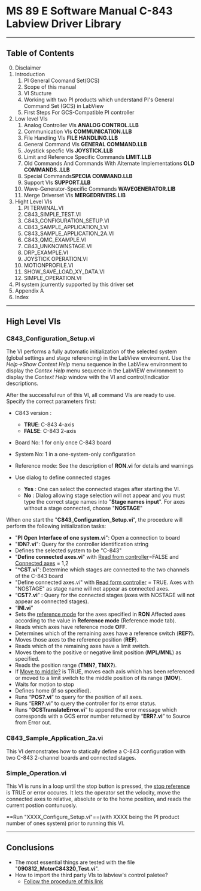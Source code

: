 #  MS 89 E Software Manual C-843 Labview Driver  Library

---

## Table of Contents 

0. Disclaimer
1. Introduction
   1. PI General Coomand Set(GCS)
   2. Scope of this manual
   3. VI Stucture
   4. Working with two PI products which understand PI's General Command Set (GCS) in LabView
   5. First Steps For GCS-Compatible PI controller
2. Low level VIs
   1. Analog Controller VIs **ANALOG CONTROL.LLB**
   2. Communication VIs **COMMUNICATION.LLB**
   3. File Handling VIs **FILE HANDLING.LLB**
   4. General Command VIs **GENERAL COMMAND.LLB**
   5. Joystick specfic VIs **JOYSTICK.LLB**
   6. Limit and Reference Specific Commands **LIMIT.LLB**
   7. Old Commands And Commands With Alternate Implementations **OLD COMMANDS..LLB**
   8. Special Commands**SPECIA COMMAND.LLB**
   9. Support VIs **SUPPORT.LLB**
   10. Wave-Generator-Specific Commands **WAVEGENERATOR.LIB**
   11. Merge Driverset VIs **MERGEDRIVERS.LIB** 
3. Hight Level VIs
   1. PI TERMINAL.VI
   2. C843_SIMPLE_TEST.VI
   3. C843_CONFIGURATION_SETUP.VI
   4. C843_SAMPLE_APPLICATION_1.VI
   5. C843_SAMPLE_APPLICATION_2A.VI
   6. C843_QMC_EXAMPLE.VI
   7. C843_UNKNOWNSTAGE.VI
   8. DRP_EXAMPLE.VI
   9. JOYSTICK OPERATION.VI
   10. MOTIONPROFILE.VI
   11. SHOW_SAVE_LOAD_XY_DATA.VI
   12. SIMPLE_OPERATION.VI
4. PI system jcurrently supported by this driver set
5. Appendix A
6. Index

---

## High Level VIs

### C843_Configuration_Setup.vi

The VI performs a fully automatic initialization of the selected system (global settings and stage referencing) in the LabView enviroment. Use the *Help->Show Context Help* menu sequence in the LabView environment to display the *Contex Help* menu sequence in the LabVIEW environment to display the *Context Help* window with the VI and control/indicatior descriptions.

After the successful run of this VI, all command VIs are ready to use. Specify the correct parameters first:

+ C843 version : 
  + **TRUE**: C-843 4-axis
  + **FALSE**: C-843 2-axis

+ Board No: 1 for only once C-843 board 
+ System No: 1 in a one-system-only configuration
+ Reference mode: See the description of **RON.vi** for details and warnings
+ Use dialog to define connected stages 
  + **Yes** : One can select the connected stages after starting the VI.
  + **No** : Dialog allowing stage selection will not appear and you must type the correct stage names into "**Stage names input**". For axes without a stage connected, choose "**NOSTAGE**"

When one start the "**C843_Configuration_Setup.vi**", the procedure will perform the following initialization tasks:

+ "**PI Open Interface of one system.vi**": Open a connection to board
+ "**IDN?.vi**": Query for the controller identification string
+ Defines the selected system to be "C-843"
+ "**Define connected axes.vi**" with <u>Read from controller</u>=FALSE and <u>Connected axes</u> = 1,2 
+ "***CST.vi**": Determine  which stages are connected to the two channels of the C-843 board
+ "Define connected axes.vi" with <u>Read form controller</u> = TRUE. Axes with "NOSTAGE" as stage name will not appear as connected axes.
+ “**CST?.vi**” : Query for the connected stages (axes with NOSTAGE will not appear as connected stages).
+ “**INI.vi**”
+ Sets the <u>reference mode</u> for the axes specified in **RON** Affected axes according to the value in **Reference mode** (Reference mode tab).
+ Reads which axes have reference mode **OFF**.
+ Determines which of the remaining axes have a reference switch (**REF?**).
+ Moves those axes to the reference position (**REF**).
+ Reads which of the remaining axes have a limit switch.
+ Moves them to the positive or negative limit position (**MPL/MNL**) as specified.
+ Reads the position range (**TMN?, TMX?**).
+ If <u>Move to middle?</u> is TRUE, moves each axis which has been referenced or moved to a limit switch to the middle position of its range (**MOV**).
+ Waits for motion to stop
+ Defines home (if so specified).
+ Runs “**POS?.vi**” to query for the position of all axes.
+ Runs “**ERR?.vi**” to query the controller for its error status.
+ Runs “**GCSTranslateError.vi**” to append the error message which corresponds with a GCS error number returned by “**ERR?.vi**” to Source from Error out.

### C843_Sample_Application_2a.vi

This VI demonstrates how to statically define a C-843 configuration with two C-843 2-channel boards and connected stages.

### Simple_Operation.vi

This VI is runs in a loop until the stop button is pressed, the <u>stop reference</u> is TRUE or error occures. It lets the operator set the velocity, move the connected axes to relative, absolute or to the home position, and reads the current postion contunuosly.



==Run "XXXX_Configure_Setup.vi"==(with XXXX being the PI product number of ones system) prior to running this VI.





---

## Conclusions

+ The most essential things are tested with the file "**090812_MotorC84320_Test.vi**".
+ How to import the third party VIs to labview's control paletee?
  + [Follow the procedure of this link](http://zone.ni.com/reference/en-XX/help/371361L-01/lvhowto/add_object_to_subpalette/) 

